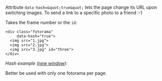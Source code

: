 Attribute `data-hash=&quot;true&quot;` lets the page change its <abbr>URL</abbr> upon switching images. To&nbsp;send a&nbsp;link to&nbsp;a&nbsp;specific photo to&nbsp;a&nbsp;friend :-)

Takes the frame number or&nbsp;the `id`:

	<div class="fotorama"
	     data-hash="true">
	  <img src="1.jpg">
	  <img src="2.jpg">
	  <img src="3.jpg" id="three">
	</div>

_Hash example (<a href="/<>/hash.html" target="_blank">new window</a>):_

<div class="fotorama-wrap"><div class="fotorama"
     data-hash="true"
     data-width="500"
     data-ratio="3/2"
     data-max-width="100%">
	<a href="http://fotorama.s3.amazonaws.com/i/nyc/guy-in-car.jpg"></a>
	<a href="http://fotorama.s3.amazonaws.com/i/nyc/acapella.jpg"></a>
	<a href="http://fotorama.s3.amazonaws.com/i/nyc/crazyjohn.jpg" id="three"></a>
	<a href="http://fotorama.s3.amazonaws.com/i/nyc/dudeintheground.jpg" id="dudeintheground"></a>
	<a href="http://fotorama.s3.amazonaws.com/i/nyc/dudes.jpg" id="dudes"></a>
	<a href="http://fotorama.s3.amazonaws.com/i/nyc/explanation.jpg" id="explanation"></a>
	<a href="http://fotorama.s3.amazonaws.com/i/nyc/eyes.jpg" id="eyes"></a>
	<a href="http://fotorama.s3.amazonaws.com/i/nyc/facing-wind.jpg" id="facing-wind"></a>
	<a href="http://fotorama.s3.amazonaws.com/i/nyc/father-son-looking.jpg" id="father-son-looking"></a>
	<a href="http://fotorama.s3.amazonaws.com/i/nyc/flipoff.jpg" id="flipoff"></a>
	<a href="http://fotorama.s3.amazonaws.com/i/nyc/freakout.jpg" id="freakout"></a>
	<a href="http://fotorama.s3.amazonaws.com/i/nyc/guy-in-park.jpg" id="guy-in-park"></a>
	<a href="http://fotorama.s3.amazonaws.com/i/nyc/homeless-sleeping.jpg" id="homeless-sleeping"></a>
	<a href="http://fotorama.s3.amazonaws.com/i/nyc/italianguy.jpg" id="italianguy"></a>
	<a href="http://fotorama.s3.amazonaws.com/i/nyc/KIOSK.jpg" id="KIOSK"></a>
	<a href="http://fotorama.s3.amazonaws.com/i/nyc/ladies-riding.jpg" id="ladies-riding"></a>
	<a href="http://fotorama.s3.amazonaws.com/i/nyc/lift-dude.jpg" id="lift-dude"></a>
	<a href="http://fotorama.s3.amazonaws.com/i/nyc/severedhead-lo.jpg" id="severedhead-lo"></a>
	<a href="http://fotorama.s3.amazonaws.com/i/nyc/smoking.jpg" id="smoking"></a>
	<a href="http://fotorama.s3.amazonaws.com/i/nyc/streetlook.jpg" id="streetlook"></a>
	<a href="http://fotorama.s3.amazonaws.com/i/nyc/two-umbrellas.jpg" id="two-umbrellas"></a>
	<a href="http://fotorama.s3.amazonaws.com/i/nyc/woman-reading.jpg" id="woman-reading"></a>
</div></div>

Better be&nbsp;used with only one fotorama per page.